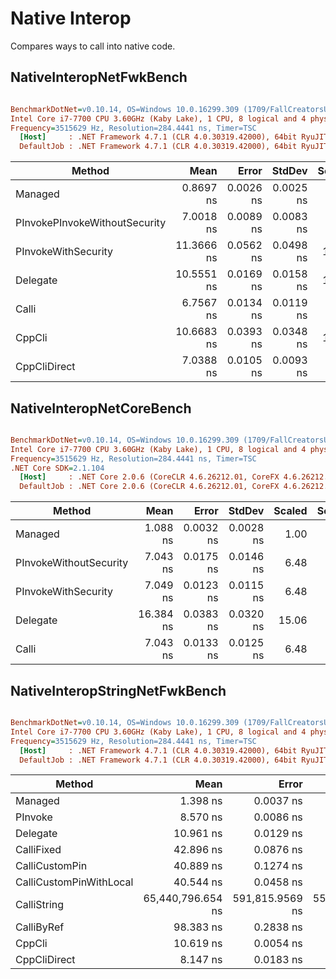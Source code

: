 ﻿# Native Interop

Compares ways to call into native code.

## NativeInteropNetFwkBench

``` ini

BenchmarkDotNet=v0.10.14, OS=Windows 10.0.16299.309 (1709/FallCreatorsUpdate/Redstone3)
Intel Core i7-7700 CPU 3.60GHz (Kaby Lake), 1 CPU, 8 logical and 4 physical cores
Frequency=3515629 Hz, Resolution=284.4441 ns, Timer=TSC
  [Host]     : .NET Framework 4.7.1 (CLR 4.0.30319.42000), 64bit RyuJIT-v4.7.2633.0
  DefaultJob : .NET Framework 4.7.1 (CLR 4.0.30319.42000), 64bit RyuJIT-v4.7.2633.0


```
|                        Method |       Mean |     Error |    StdDev | Scaled | ScaledSD |
|------------------------------ |-----------:|----------:|----------:|-------:|---------:|
|                       Managed |  0.8697 ns | 0.0026 ns | 0.0025 ns |   1.00 |     0.00 |
| PInvokePInvokeWithoutSecurity |  7.0018 ns | 0.0089 ns | 0.0083 ns |   8.05 |     0.02 |
|           PInvokeWithSecurity | 11.3666 ns | 0.0562 ns | 0.0498 ns |  13.07 |     0.07 |
|                      Delegate | 10.5551 ns | 0.0169 ns | 0.0158 ns |  12.14 |     0.04 |
|                         Calli |  6.7567 ns | 0.0134 ns | 0.0119 ns |   7.77 |     0.03 |
|                        CppCli | 10.6683 ns | 0.0393 ns | 0.0348 ns |  12.27 |     0.05 |
|                  CppCliDirect |  7.0388 ns | 0.0105 ns | 0.0093 ns |   8.09 |     0.02 |

## NativeInteropNetCoreBench

``` ini

BenchmarkDotNet=v0.10.14, OS=Windows 10.0.16299.309 (1709/FallCreatorsUpdate/Redstone3)
Intel Core i7-7700 CPU 3.60GHz (Kaby Lake), 1 CPU, 8 logical and 4 physical cores
Frequency=3515629 Hz, Resolution=284.4441 ns, Timer=TSC
.NET Core SDK=2.1.104
  [Host]     : .NET Core 2.0.6 (CoreCLR 4.6.26212.01, CoreFX 4.6.26212.01), 64bit RyuJIT
  DefaultJob : .NET Core 2.0.6 (CoreCLR 4.6.26212.01, CoreFX 4.6.26212.01), 64bit RyuJIT


```
|                 Method |      Mean |     Error |    StdDev | Scaled | ScaledSD |
|----------------------- |----------:|----------:|----------:|-------:|---------:|
|                Managed |  1.088 ns | 0.0032 ns | 0.0028 ns |   1.00 |     0.00 |
| PInvokeWithoutSecurity |  7.043 ns | 0.0175 ns | 0.0146 ns |   6.48 |     0.02 |
|    PInvokeWithSecurity |  7.049 ns | 0.0123 ns | 0.0115 ns |   6.48 |     0.02 |
|               Delegate | 16.384 ns | 0.0383 ns | 0.0320 ns |  15.06 |     0.05 |
|                  Calli |  7.043 ns | 0.0133 ns | 0.0125 ns |   6.48 |     0.02 |

## NativeInteropStringNetFwkBench

``` ini

BenchmarkDotNet=v0.10.14, OS=Windows 10.0.16299.309 (1709/FallCreatorsUpdate/Redstone3)
Intel Core i7-7700 CPU 3.60GHz (Kaby Lake), 1 CPU, 8 logical and 4 physical cores
Frequency=3515629 Hz, Resolution=284.4441 ns, Timer=TSC
  [Host]     : .NET Framework 4.7.1 (CLR 4.0.30319.42000), 64bit RyuJIT-v4.7.2633.0
  DefaultJob : .NET Framework 4.7.1 (CLR 4.0.30319.42000), 64bit RyuJIT-v4.7.2633.0


```
|                  Method |              Mean |           Error |          StdDev |        Scaled |   ScaledSD |
|------------------------ |------------------:|----------------:|----------------:|--------------:|-----------:|
|                 Managed |          1.398 ns |       0.0037 ns |       0.0032 ns |          1.00 |       0.00 |
|                 PInvoke |          8.570 ns |       0.0086 ns |       0.0071 ns |          6.13 |       0.01 |
|                Delegate |         10.961 ns |       0.0129 ns |       0.0121 ns |          7.84 |       0.02 |
|              CalliFixed |         42.896 ns |       0.0876 ns |       0.0819 ns |         30.68 |       0.09 |
|          CalliCustomPin |         40.889 ns |       0.1274 ns |       0.1130 ns |         29.24 |       0.10 |
| CalliCustomPinWithLocal |         40.544 ns |       0.0458 ns |       0.0331 ns |         29.00 |       0.07 |
|             CalliString | 65,440,796.654 ns | 591,815.9569 ns | 553,584.9594 ns | 46,804,874.72 | 396,455.31 |
|              CalliByRef |         98.383 ns |       0.2838 ns |       0.2370 ns |         70.37 |       0.23 |
|                  CppCli |         10.619 ns |       0.0054 ns |       0.0045 ns |          7.60 |       0.02 |
|            CppCliDirect |          8.147 ns |       0.0183 ns |       0.0171 ns |          5.83 |       0.02 |

